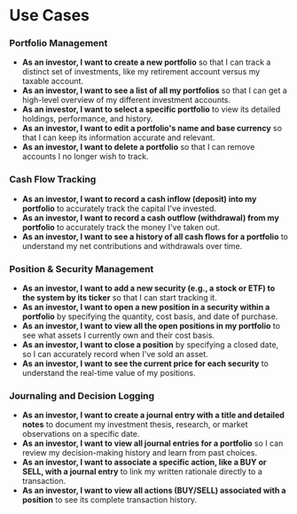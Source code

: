 # Use Cases

### Portfolio Management
*   **As an investor, I want to create a new portfolio** so that I can track a distinct set of investments, like my retirement account versus my taxable account.
*   **As an investor, I want to see a list of all my portfolios** so that I can get a high-level overview of my different investment accounts.
*   **As an investor, I want to select a specific portfolio** to view its detailed holdings, performance, and history.
*   **As an investor, I want to edit a portfolio's name and base currency** so that I can keep its information accurate and relevant.
*   **As an investor, I want to delete a portfolio** so that I can remove accounts I no longer wish to track.

### Cash Flow Tracking
*   **As an investor, I want to record a cash inflow (deposit) into my portfolio** to accurately track the capital I've invested.
*   **As an investor, I want to record a cash outflow (withdrawal) from my portfolio** to accurately track the money I've taken out.
*   **As an investor, I want to see a history of all cash flows for a portfolio** to understand my net contributions and withdrawals over time.

### Position & Security Management
*   **As an investor, I want to add a new security (e.g., a stock or ETF) to the system by its ticker** so that I can start tracking it.
*   **As an investor, I want to open a new position in a security within a portfolio** by specifying the quantity, cost basis, and date of purchase.
*   **As an investor, I want to view all the open positions in my portfolio** to see what assets I currently own and their cost basis.
*   **As an investor, I want to close a position** by specifying a closed date, so I can accurately record when I've sold an asset.
*   **As an investor, I want to see the current price for each security** to understand the real-time value of my positions.

### Journaling and Decision Logging
*   **As an investor, I want to create a journal entry with a title and detailed notes** to document my investment thesis, research, or market observations on a specific date.
*   **As an investor, I want to view all journal entries for a portfolio** so I can review my decision-making history and learn from past choices.
*   **As an investor, I want to associate a specific action, like a BUY or SELL, with a journal entry** to link my written rationale directly to a transaction.
*   **As an investor, I want to view all actions (BUY/SELL) associated with a position** to see its complete transaction history.
